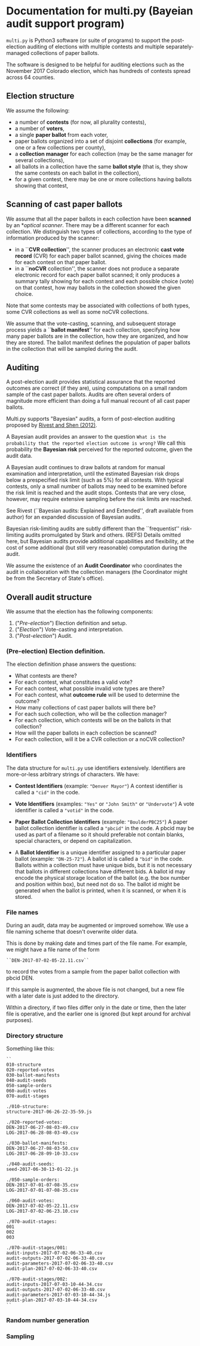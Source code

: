 # Documentation for multi.py (Bayeian audit support program)

``multi.py`` is Python3 software (or suite of programs) to support
the post-election auditing of elections with multiple contests and
multiple separately-managed collections of paper ballots.

The software is designed to be helpful for auditing elections such as
the November 2017 Colorado election, which has hundreds of contests
spread across 64 counties.

## Election structure

We assume the following:
* a number of **contests** (for now, all plurality contests),
* a number of **voters**,
* a single **paper ballot** from each voter,
* paper ballots organized into a set of disjoint **collections**
      (for example, one or a few collections per county),
* a **collection manager** for each collection (may be the same
  manager for several collections),
* all ballots in a collection have the same **ballot style** (that is,
  they show the same contests on each ballot in the collection),
* for a given contest, there may be one or more collections having ballots
  showing that contest,

## Scanning of cast paper ballots

We assume that all the paper ballots in each collection have been **scanned** by
an **optical scanner*.  There may be a different scanner for each collection.
We distinguish two types of collections, according to the type of information
produced by the scanner:
* in a ``**CVR collection**'', the scanner produces an electronic **cast vote
  record** (CVR) for each paper ballot scanned, giving the choices made for each
  contest on that paper ballot.
* in a ``**noCVR** collection'', the scanner does not produce a separate
  electronic record for each paper ballot scanned; it only produces a summary
  tally showing for each contest and each possible choice (vote) on that
  contest, how may ballots in the collection showed the given choice.

Note that some contests may be associated with collections of both types,
some CVR collections as well as some noCVR collections.

We assume that the vote-casting, scanning, and subsequent storage
process yields a ``**ballot manifest**'' for each collection,
specifying how many paper ballots are in the collection, how they are
organized, and how they are stored.  The ballot manifest defines the
population of paper ballots in the collection that will be sampled
during the audit.

## Auditing

A post-election audit provides statistical assurance that the reported
outcomes are correct (if they are), using computations on a small
random sample of the cast paper ballots.  Audits are often several
orders of magnitude more efficient than doing a full manual recount of
all cast paper ballots.

Multi.py supports "Bayesian" audits, a form of post-election auditing
proposed by 
[Rivest and Shen (2012)](http://people.csail.mit.edu/rivest/pubs.html#RS12z).

A Bayesian audit provides an answer to the question 
``What is the probability that the reported election outcome is wrong?``
We call this probability the **Bayesian risk** perceived for the reported
outcome, given the audit data.

A Bayesian audit continues to draw ballots at random for manual
examination and interpretation, until the estimated Bayesian risk
drops below a prespecified risk limit (such as 5%) for all contests.
With typical contests, only a small number of ballots may need to be
examined before the risk limit is reached and the audit stops.
Contests that are very close, however, may require extensive sampling
before the risk limits are reached.

See Rivest (``Bayesian audits: Explained and Extended'', draft available
from author) for an expanded discussion of Bayesian audits.

Bayesian risk-limiting audits are subtly different than the ``frequentist'' risk-limiting
audits promulgated by Stark and others.
(REFS) Details omitted here, but Bayesian audits provide additional
capabilities and flexibility, at the cost of some additional (but still
very reasonable) computation during the audit.

We assume the existence of an **Audit Coordinator** who coordinates
the audit in collaboration with the collection managers (the
Coordinator might be from the Secretary of State's office).

## Overall audit structure

We assume that the election has the following components:
1. ("_Pre-election_") Election definition and setup.
2. ("_Election_") Vote-casting and interpretation.
3. ("_Post-election_") Audit.

### (Pre-election) Election definition.

The election definition phase answers the questions:
* What contests are there?
* For each contest, what constitutes a valid vote?
* For each contest, what possible invalid vote types
  are there?
* For each contest, what **outcome rule** will be used to determine the
  outcome?
* How many collections of cast paper ballots will there be?
* For each such collection, who will be the collection manager?
* For each collection, which contests will be on the ballots in
  that collection?
* How will the paper ballots in each collection be scanned?
* For each collection, will it be a CVR collection or a noCVR
  collection?

### Identifiers

The data structure for ``multi.py`` use identifiers extensively.
Identifiers are more-or-less arbitrary strings of characters.
We have:

* **Contest Identifiers** (example: ``"Denver Mayor"``)
  A contest identifier is called a ``"cid"`` in the code.

* **Vote Identifiers** (examples: ``"Yes"`` or ``"John Smith"`` or ``"Undervote"``)
  A vote identifier is called a ``"votid"`` in the code.

* **Paper Ballot Collection Identifiers** (example: ``"BoulderPBC25"``)
  A paper ballot collection identifier is called a ``"pbcid"`` in the code.
  A pbcid may be used as part of a filename so it should preferable not
  contain blanks, special characters, or depend on capitalization.

* A **Ballot Identifier** is a unique identifier assigned to a particular
  paper ballot (example: ``"DN-25-72"``).
  A ballot id is called a ``"bid"`` in the code.
  Ballots within a collection must have unique bids, but it is not
  necessary that ballots in different collections have different
  bids.  A ballot id may encode the physical storage location of
  the ballot (e.g. the box number and position within box), but
  need not do so.  The ballot id might be generated when the ballot
  is printed, when it is scanned, or when it is stored.

### File names

During an audit, data may be augmented or improved somehow.  We
use a file naming scheme that doesn't overwrite older data.

This is done by making date and times part of the file name.
For example, we might have a file name of the form

    ``DEN-2017-07-02-05-22.11.csv``

to record the votes from a sample from the paper ballot collection
with pbcid DEN.

If this sample is augmented, the above file is not changed, but
a new file with a later date is just added to the directory.

Within a directory, if two files differ only in the date or time,
then the later file is operative, and the earlier one is ignored
(but kept around for archival purposes).

###  Directory structure

Something like this:

    ``
    010-structure
    020-reported-votes
    030-ballot-manifests
    040-audit-seeds
    050-sample-orders
    060-audit-votes
    070-audit-stages

    ./010-structure:
    structure-2017-06-26-22-35-59.js

    ./020-reported-votes:
    DEN-2017-06-27-08-03-49.csv
    LOG-2017-06-28-08-03-49.csv

    ./030-ballot-manifests:
    DEN-2017-06-27-08-03-50.csv
    LOG-2017-06-28-09-10-33.csv

    ./040-audit-seeds:
    seed-2017-06-30-13-01-22.js

    ./050-sample-orders:
    DEN-2017-07-01-07-08-35.csv
    LOG-2017-07-01-07-08-35.csv

    ./060-audit-votes:
    DEN-2017-07-02-05-22.11.csv
    LOG-2017-07-02-06-23.10.csv

    ./070-audit-stages:
    001
    002
    003

    ./070-audit-stages/001:
    audit-inputs-2017-07-02-06-33-40.csv
    audit-outputs-2017-07-02-06-33-40.csv
    audit-parameters-2017-07-02-06-33-40.csv
    audit-plan-2017-07-02-06-33-40.csv

    ./070-audit-stages/002:
    audit-inputs-2017-07-03-10-44-34.csv
    audit-outputs-2017-07-02-06-33-40.csv
    audit-parameters-2017-07-03-10-44-34.js
    audit-plan-2017-07-03-10-44-34.csv
    ``

###  Random number generation

###  Sampling










